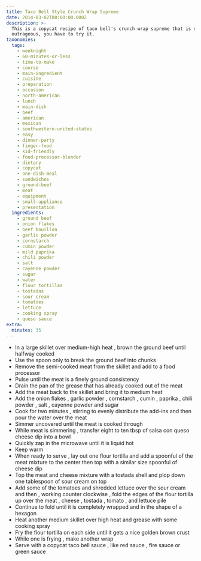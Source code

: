```yaml
---
title: Taco Bell Style Crunch Wrap Supreme
date: 2014-03-02T00:00:00.000Z
description: >-
  This is a copycat recipe of taco bell's crunch wrap supreme that is so
  outrageous, you have to try it.
taxonomies:
  tags:
    - weeknight
    - 60-minutes-or-less
    - time-to-make
    - course
    - main-ingredient
    - cuisine
    - preparation
    - occasion
    - north-american
    - lunch
    - main-dish
    - beef
    - american
    - mexican
    - southwestern-united-states
    - easy
    - dinner-party
    - finger-food
    - kid-friendly
    - food-processor-blender
    - dietary
    - copycat
    - one-dish-meal
    - sandwiches
    - ground-beef
    - meat
    - equipment
    - small-appliance
    - presentation
  ingredients:
    - ground beef
    - onion flakes
    - beef bouillon
    - garlic powder
    - cornstarch
    - cumin powder
    - mild paprika
    - chili powder
    - salt
    - cayenne powder
    - sugar
    - water
    - flour tortillas
    - tostadas
    - sour cream
    - tomatoes
    - lettuce
    - cooking spray
    - queso sauce
extra:
  minutes: 35
---
```

 - In a large skillet over medium-high heat , brown the ground beef until halfway cooked
 - Use the spoon only to break the ground beef into chunks
 - Remove the semi-cooked meat from the skillet and add to a food processor
 - Pulse until the meat is a finely ground consistency
 - Drain the pan of the grease that has already cooked out of the meat
 - Add the meat back to the skillet and bring it to medium heat
 - Add the onion flakes , garlic powder , cornstarch , cumin , paprika , chili powder , salt , cayenne powder and sugar
 - Cook for two minutes , stirring to evenly distribute the add-ins and then pour the water over the meat
 - Simmer uncovered until the meat is cooked through
 - While meat is simmering , transfer eight to ten tbsp of salsa con queso cheese dip into a bowl
 - Quickly zap in the microwave until it is liquid hot
 - Keep warm
 - When ready to serve , lay out one flour tortilla and add a spoonful of the meat mixture to the center then top with a similar size spoonful of cheese dip
 - Top the meat and cheese mixture with a tostada shell and plop down one tablespoon of sour cream on top
 - Add some of the tomatoes and shredded lettuce over the sour cream and then , working counter clockwise , fold the edges of the flour tortilla up over the meat , cheese , tostada , tomato , and lettuce pile
 - Continue to fold until it is completely wrapped and in the shape of a hexagon
 - Heat another medium skillet over high heat and grease with some cooking spray
 - Fry the flour tortilla on each side until it gets a nice golden brown crust
 - While one is frying , make another wrap
 - Serve with a copycat taco bell sauce , like red sauce , fire sauce or green sauce
